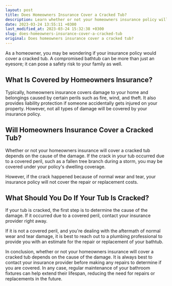 ```yaml
---
layout: post
title: Does Homeowners Insurance Cover a Cracked Tub?
description: Learn whether or not your homeowners insurance policy will cover a cracked tub and what steps you can take in case of such an event.
date: 2023-03-24 13:55:11 +0300
last_modified_at: 2023-03-24 15:32:38 +0300
slug: does-homeowners-insurance-cover-a-cracked-tub
original: Does homeowners insurance cover a cracked tub?
---
```

As a homeowner, you may be wondering if your insurance policy would cover a cracked tub. A compromised bathtub can be more than just an eyesore; it can pose a safety risk to your family as well.

## What Is Covered by Homeowners Insurance?

Typically, homeowners insurance covers damage to your home and belongings caused by certain perils such as fire, wind, and theft. It also provides liability protection if someone accidentally gets injured on your property. However, not all types of damage will be covered by your insurance policy.

## Will Homeowners Insurance Cover a Cracked Tub?

Whether or not your homeowners insurance will cover a cracked tub depends on the cause of the damage. If the crack in your tub occurred due to a covered peril, such as a fallen tree branch during a storm, you may be covered under your policy's dwelling coverage.

However, if the crack happened because of normal wear and tear, your insurance policy will not cover the repair or replacement costs.

## What Should You Do If Your Tub Is Cracked?

If your tub is cracked, the first step is to determine the cause of the damage. If it occurred due to a covered peril, contact your insurance provider right away.

If it is not a covered peril, and you're dealing with the aftermath of normal wear and tear damage, it is best to reach out to a plumbing professional to provide you with an estimate for the repair or replacement of your bathtub.

In conclusion, whether or not your homeowners insurance will cover a cracked tub depends on the cause of the damage. It is always best to contact your insurance provider before making any repairs to determine if you are covered. In any case, regular maintenance of your bathroom fixtures can help extend their lifespan, reducing the need for repairs or replacements in the future.